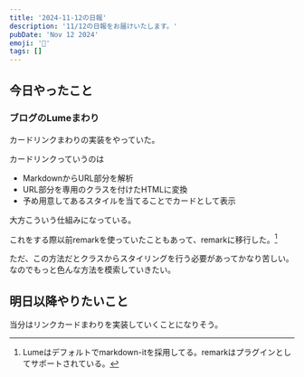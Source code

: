 ```yaml
---
title: '2024-11-12の日報'
description: '11/12の日報をお届けいたします。'
pubDate: 'Nov 12 2024'
emoji: '🦊'
tags: []
---
```


## 今日やったこと

### ブログのLumeまわり

カードリンクまわりの実装をやっていた。

カードリンクっていうのは

- MarkdownからURL部分を解析
- URL部分を専用のクラスを付けたHTMLに変換
- 予め用意してあるスタイルを当てることでカードとして表示

大方こういう仕組みになっている。

これをする際以前remarkを使っていたこともあって、remarkに移行した。[^1]

ただ、この方法だとクラスからスタイリングを行う必要があってかなり苦しい。
なのでもっと色んな方法を模索していきたい。

## 明日以降やりたいこと

当分はリンクカードまわりを実装していくことになりそう。

[^1]: Lumeはデフォルトでmarkdown-itを採用してる。remarkはプラグインとしてサポートされている。
